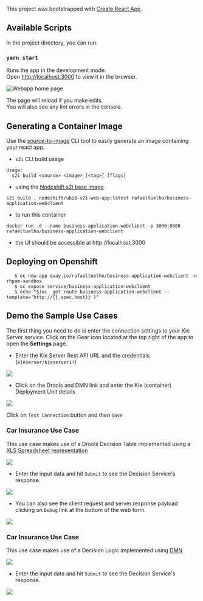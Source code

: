 This project was bootstrapped with [Create React App](https://github.com/facebook/create-react-app).

## Available Scripts

In the project directory, you can run:

### `yarn start`

Runs the app in the development mode.<br />
Open [http://localhost:3000](http://localhost:3000) to view it in the browser.

![Webapp home page](docs/webclient-home.png)

The page will reload if you make edits.<br />
You will also see any lint errors in the console.

## Generating a Container Image

Use the [source-to-image](https://github.com/openshift/source-to-image) CLI tool to easily generate an image containing your react app. 

 * `s2i` CLI build usage
```
Usage:
  s2i build <source> <image> [<tag>] [flags]
```

 * using the [Nodeshift s2i base image](https://hub.docker.com/r/nodeshift/ubi8-s2i-web-app)

```
s2i build . nodeshift/ubi8-s2i-web-app:latest rafaeltuelho/business-application-webclient
```

 * to run this container
```
docker run -d --name business-application-webclient -p 3000:8080 rafaeltuelho/business-application-webclient
```

  * the UI should be accessible at http://localhost:3000

## Deploying on Openshift

```
   $ oc new-app quay.io/rafaeltuelho/business-application-webclient -n rhpam-sandbox 
   $ oc expose service/business-application-webclient
   $ echo "$(oc  get route business-application-webclient --template='http://{{.spec.host}}')"
```

## Demo the Sample Use Cases
The first thing you need to do is enter the connection settings to your Kie Server service.
Click on the Gear icon located at the top right of the app to open the **Settings** page.

 * Enter the Kie Server Rest API URL and the credentials (`kieserver/kieserver1!`)

![](docs/webclient-settings-1.png)

 * Click on the Drools and DMN link and enter the Kie (container) Deployment Unit details

![](docs/webclient-drools-dmn-settings.png)

Click on `Test Connection` button and then `Save`

### Car Insurance Use Case
This use case makes use of a Drools Decision Table implemented using a [XLS Spreadsheet representation](https://github.com/rafaeltuelho/my-business-automation-showcase/blob/37d63ac7ef5397c4892a6ba8b6fab7630c07b5b3/decisions-showcase/src/main/resources/com/redhat/demos/decisiontable/ExamplePolicyPricing.xls)

![](docs/car-insurance-form.png)

  * Enter the input data and hit `Submit` to see the Decision Service's response.

![](docs/car-insurance-response.png)

  * You can also see the client request and server response payload clicking on `Debug` link at the bottom of the web form.

![](docs/car-insurance-debug-payload-view.png)

### Car Insurance Use Case
This use case makes use of a Decision Logic implemented using [DMN](https://github.com/rafaeltuelho/my-business-automation-showcase/blob/d37e4073e0a278da22ff517dc8422279c2b427d8/decisions-showcase/src/main/resources/com/redhat/demos/dmn/Traffic%20Violation.dmn)

![](docs/traffic-form.png)

  * Enter the input data and hit `Submit` to see the Decision Service's response.

![](docs/traffic-response.png)